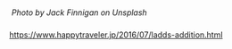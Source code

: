 
#

![]()
*Photo by Jack Finnigan on Unsplash*

###

https://www.happytraveler.jp/2016/07/ladds-addition.html
